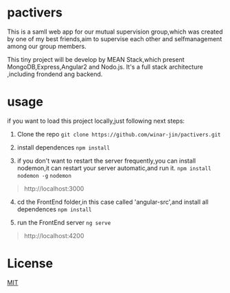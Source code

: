 # pactivers

This is a samll web app for our mutual supervision group,which was created by one of my best friends,aim to supervise each other and selfmanagement among our group members.

This tiny project will be develop by MEAN Stack,which present MongoDB,Express,Angular2 and Nodo.js. It's a full stack architecture ,including frondend ang backend.

# usage

if you want to load this project locally,just following next steps:
1. Clone the repo
`git clone https://github.com/winar-jin/pactivers.git`

2. install dependences
`npm install`

3. if you don't want to restart the server frequently,you can install nodemon,it can restart your server automatic,and run it.
`npm install nodemon -g`
`nodemon`  
> http://localhost:3000

4. cd the FrontEnd folder,in this case called 'angular-src',and install all dependences
`npm install`

5. run the FrontEnd server
`ng serve`
> http://localhost:4200

# License
[MIT](https://opensource.org/licenses/MIT)
